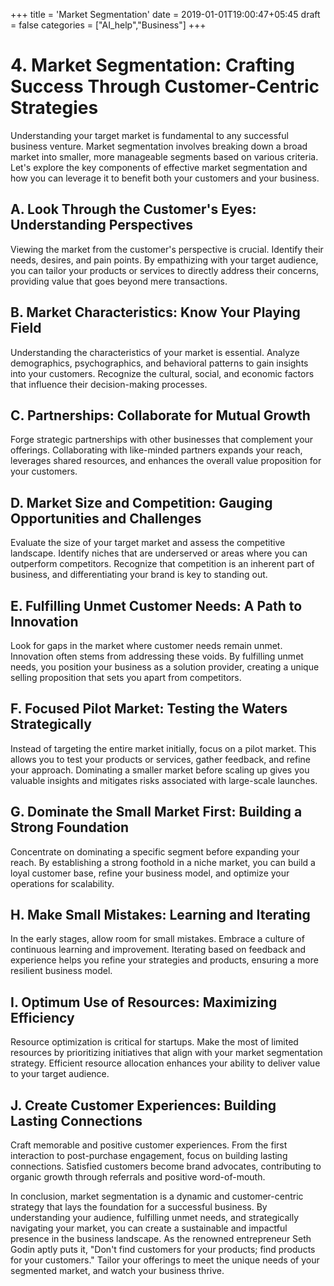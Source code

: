 +++
title = 'Market Segmentation'
date = 2019-01-01T19:00:47+05:45
draft = false
categories = ["AI_help","Business"]
+++
# 4. Market Segmentation: Crafting Success Through Customer-Centric Strategies

Understanding your target market is fundamental to any successful business venture. Market segmentation involves breaking down a broad market into smaller, more manageable segments based on various criteria. Let's explore the key components of effective market segmentation and how you can leverage it to benefit both your customers and your business.

## A. Look Through the Customer's Eyes: Understanding Perspectives

Viewing the market from the customer's perspective is crucial. Identify their needs, desires, and pain points. By empathizing with your target audience, you can tailor your products or services to directly address their concerns, providing value that goes beyond mere transactions.

## B. Market Characteristics: Know Your Playing Field

Understanding the characteristics of your market is essential. Analyze demographics, psychographics, and behavioral patterns to gain insights into your customers. Recognize the cultural, social, and economic factors that influence their decision-making processes.

## C. Partnerships: Collaborate for Mutual Growth

Forge strategic partnerships with other businesses that complement your offerings. Collaborating with like-minded partners expands your reach, leverages shared resources, and enhances the overall value proposition for your customers.

## D. Market Size and Competition: Gauging Opportunities and Challenges

Evaluate the size of your target market and assess the competitive landscape. Identify niches that are underserved or areas where you can outperform competitors. Recognize that competition is an inherent part of business, and differentiating your brand is key to standing out.

## E. Fulfilling Unmet Customer Needs: A Path to Innovation

Look for gaps in the market where customer needs remain unmet. Innovation often stems from addressing these voids. By fulfilling unmet needs, you position your business as a solution provider, creating a unique selling proposition that sets you apart from competitors.

## F. Focused Pilot Market: Testing the Waters Strategically

Instead of targeting the entire market initially, focus on a pilot market. This allows you to test your products or services, gather feedback, and refine your approach. Dominating a smaller market before scaling up gives you valuable insights and mitigates risks associated with large-scale launches.

## G. Dominate the Small Market First: Building a Strong Foundation

Concentrate on dominating a specific segment before expanding your reach. By establishing a strong foothold in a niche market, you can build a loyal customer base, refine your business model, and optimize your operations for scalability.

## H. Make Small Mistakes: Learning and Iterating

In the early stages, allow room for small mistakes. Embrace a culture of continuous learning and improvement. Iterating based on feedback and experience helps you refine your strategies and products, ensuring a more resilient business model.

## I. Optimum Use of Resources: Maximizing Efficiency

Resource optimization is critical for startups. Make the most of limited resources by prioritizing initiatives that align with your market segmentation strategy. Efficient resource allocation enhances your ability to deliver value to your target audience.

## J. Create Customer Experiences: Building Lasting Connections

Craft memorable and positive customer experiences. From the first interaction to post-purchase engagement, focus on building lasting connections. Satisfied customers become brand advocates, contributing to organic growth through referrals and positive word-of-mouth.

In conclusion, market segmentation is a dynamic and customer-centric strategy that lays the foundation for a successful business. By understanding your audience, fulfilling unmet needs, and strategically navigating your market, you can create a sustainable and impactful presence in the business landscape. As the renowned entrepreneur Seth Godin aptly puts it, "Don't find customers for your products; find products for your customers." Tailor your offerings to meet the unique needs of your segmented market, and watch your business thrive.
